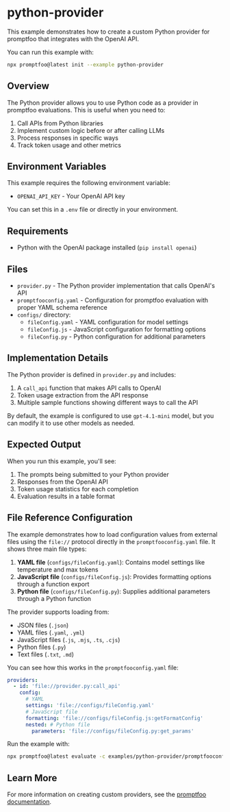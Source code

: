 # python-provider

This example demonstrates how to create a custom Python provider for promptfoo that integrates with the OpenAI API.

You can run this example with:

```bash
npx promptfoo@latest init --example python-provider
```

## Overview

The Python provider allows you to use Python code as a provider in promptfoo evaluations. This is useful when you need to:

1. Call APIs from Python libraries
2. Implement custom logic before or after calling LLMs
3. Process responses in specific ways
4. Track token usage and other metrics

## Environment Variables

This example requires the following environment variable:

- `OPENAI_API_KEY` - Your OpenAI API key

You can set this in a `.env` file or directly in your environment.

## Requirements

- Python with the OpenAI package installed (`pip install openai`)

## Files

- `provider.py` - The Python provider implementation that calls OpenAI's API
- `promptfooconfig.yaml` - Configuration for promptfoo evaluation with proper YAML schema reference
- `configs/` directory:
  - `fileConfig.yaml` - YAML configuration for model settings
  - `fileConfig.js` - JavaScript configuration for formatting options
  - `fileConfig.py` - Python configuration for additional parameters

## Implementation Details

The Python provider is defined in `provider.py` and includes:

1. A `call_api` function that makes API calls to OpenAI
2. Token usage extraction from the API response
3. Multiple sample functions showing different ways to call the API

By default, the example is configured to use `gpt-4.1-mini` model, but you can modify it to use other models as needed.

## Expected Output

When you run this example, you'll see:

1. The prompts being submitted to your Python provider
2. Responses from the OpenAI API
3. Token usage statistics for each completion
4. Evaluation results in a table format

## File Reference Configuration

The example demonstrates how to load configuration values from external files using the `file://` protocol directly in the `promptfooconfig.yaml` file. It shows three main file types:

1. **YAML file** (`configs/fileConfig.yaml`): Contains model settings like temperature and max tokens
2. **JavaScript file** (`configs/fileConfig.js`): Provides formatting options through a function export
3. **Python file** (`configs/fileConfig.py`): Supplies additional parameters through a Python function

The provider supports loading from:

- JSON files (`.json`)
- YAML files (`.yaml`, `.yml`)
- JavaScript files (`.js`, `.mjs`, `.ts`, `.cjs`)
- Python files (`.py`)
- Text files (`.txt`, `.md`)

You can see how this works in the `promptfooconfig.yaml` file:

```yaml
providers:
  - id: 'file://provider.py:call_api'
    config:
      # YAML
      settings: 'file://configs/fileConfig.yaml'
      # JavaScript file
      formatting: 'file://configs/fileConfig.js:getFormatConfig'
      nested: # Python file
        parameters: 'file://configs/fileConfig.py:get_params'
```

Run the example with:

```bash
npx promptfoo@latest evaluate -c examples/python-provider/promptfooconfig.yaml
```

## Learn More

For more information on creating custom providers, see the [promptfoo documentation](https://promptfoo.dev/docs/providers/python/).
